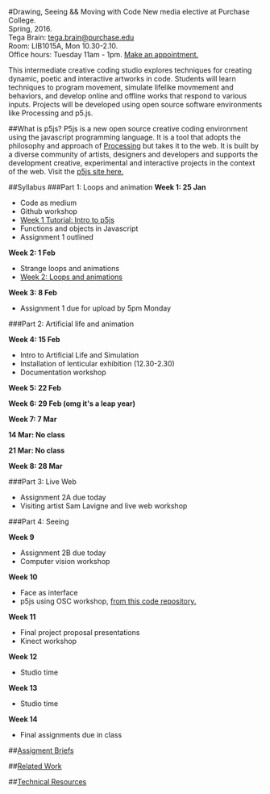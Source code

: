 #Drawing, Seeing && Moving with Code
New media elective at Purchase College.  
Spring, 2016.  
Tega Brain: [tega.brain@purchase.edu](mailto:tega.brain@purchase.edu)  
Room: LIB1015A, Mon 10.30-2.10.  
Office hours: Tuesday 11am - 1pm. [Make an appointment.](https://tegabrain.youcanbook.me/)

This intermediate creative coding studio explores techniques for creating dynamic, poetic and interactive artworks in code. Students will learn techniques to program movement, simulate lifelike movmement and behaviors, and develop online and offline works that respond to various inputs. Projects will be developed using open source software environments like Processing and p5.js.

##What is p5js?
P5js is a new open source creative coding environment using the javascript programming language. It is a tool that adopts the philosophy and approach of <a href="https://processing.org/">Processing</a> but takes it to the web. It is built by a diverse community of artists, designers and developers and supports the development creative, experimental and interactive projects in the context of the web. Visit the <a href="http://p5js.org/">p5js site here.</a>

##Syllabus
###Part 1: Loops and animation
**Week 1: 25 Jan**

* Code as medium
* Github workshop
* [Week 1 Tutorial: Intro to p5js](https://github.com/tegacodes/Drawing-Seeing-Moving-with-Code/blob/master/workshops/week1.md)
* Functions and objects in Javascript
* Assignment 1 outlined

**Week 2: 1 Feb**

* Strange loops and animations
* [Week 2: Loops and animations](https://github.com/tegacodes/Drawing-Seeing-Moving-with-Code/blob/master/workshops/Week2.md)


**Week 3: 8 Feb**

* Assignment 1 due for upload by 5pm Monday


###Part 2: Artificial life and animation

**Week 4: 15 Feb**

* Intro to Artificial Life and Simulation
* Installation of lenticular exhibition (12.30-2.30)
* Documentation workshop

**Week 5: 22 Feb**

**Week 6: 29 Feb (omg it's a leap year)**

**Week 7: 7 Mar**

**14 Mar: No class**

**21 Mar: No class**

**Week 8: 28 Mar**

###Part 3: Live Web

* Assignment 2A due today
* Visiting artist Sam Lavigne and live web workshop

###Part 4: Seeing

**Week 9**

* Assignment 2B due today
* Computer vision workshop

**Week 10**

* Face as interface
* p5js using OSC workshop, [from this code repository.](https://github.com/tegacodes/p5js-osc)

**Week 11**

* Final project proposal presentations
* Kinect workshop

**Week 12**

* Studio time

**Week 13**

* Studio time

**Week 14** 

* Final assignments due in class


##[Assigment Briefs](https://github.com/tegacodes/Drawing-Seeing-Moving-with-Code/blob/master/assignments.md)

##[Related Work](https://github.com/tegacodes/Drawing-Seeing-Moving-with-Code/blob/master/examples.md)

##[Technical Resources](https://github.com/tegacodes/Drawing-Seeing-Moving-with-Code/blob/master/resources.md)